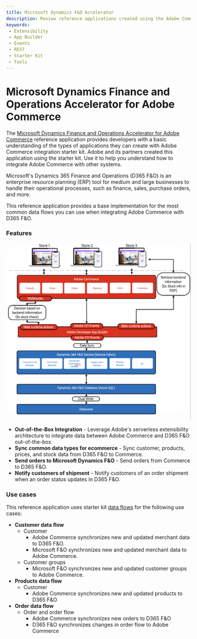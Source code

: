```yaml
---
title: Microsoft Dynamics F&O Accelerator
description: Review reference applications created using the Adobe Commerce integration starter kit.
keywords:
 - Extensibility
 - App Builder
 - Events
 - REST
 - Starter Kit
 - Tools
---
```


# Microsoft Dynamics Finance and Operations Accelerator for Adobe Commerce

The [Microsoft Dynamics Finance and Operations Accelerator for Adobe Commerce](https://exchange.adobe.com/apps/ec/ab76757u7q/msft-d365-fo-for-adobe-commerce) reference application provides developers with a basic understanding of the types of applications they can create with Adobe Commerce integration starter kit. Adobe and its partners created this application using the starter kit. Use it to help you understand how to integrate Adobe Commerce with other systems.

Microsoft's Dynamics 365 Finance and Operations (D365 F&O) is an enterprise resource planning (ERP) tool for medium and large businesses to handle their operational processes, such as finance, sales, purchase orders, and more.

This reference application provides a base implementation for the most common data flows you can use when integrating Adobe Commerce with D365 F&O.

### Features

![F&O diagram](../../_images/starterkit/FO365.png)

- **Out-of-the-Box Integration** - Leverage Adobe's serverless extensibility architecture to integrate data between Adobe Commerce and D365 F&O out-of-the-box.
- **Sync common data types for ecommerce** - Sync customer, products, prices, and stock data from D365 F&O to Commerce.
- **Send orders to Microsoft Dynamics F&O** - Send orders from Commerce to D365 F&O.
- **Notify customers of shipment** - Notify customers of an order shipment when an order status updates in D365 F&O.

### Use cases

This reference application uses starter kit [data flows](./data-flows.md) for the following use cases:

- **Customer data flow**
  - Customer
    - Adobe Commerce synchronizes new and updated merchant data to D365 F&O.
    - Microsoft F&O synchronizes new and updated merchant data to Adobe Commerce.
  - Customer groups
    - Microsoft F&O synchronizes new and updated customer groups to Adobe Commerce.
- **Products data flow**
  - Customer
    - Adobe Commerce synchronizes new and updated products to D365 F&O
- **Order data flow**
  - Order and order flow
    - Adobe Commerce synchronizes new orders to D365 F&O
    - D365 F&O synchronizes changes in order flow to Adobe Commerce
